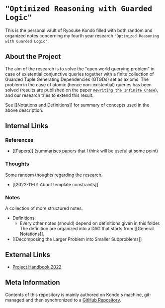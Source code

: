 # `"Optimized Reasoning with Guarded Logic"`

This is the personal vault of Ryosuke Kondo filled with both random and organized notes concerning my fourth year research `"Optimized Reasoning with Guarded Logic"`.

## About the Project

The aim of the research is to solve the "open world querying problem" in case of existential conjunctive queries together with a finite collection of Guarded Tuple Generating Dependencies (GTGDs) set as axioms. The problem in the case of atomic (hence non-existential) queries has been solved (results are published on the paper [`Rewriting the Infinite Chase`](https://krr-oxford.github.io/Guarded-saturation/files/p2537-benedikt-long.pdf)), and our research tries to extend this result.

See [[Notations and Definitions]] for summary of concepts used in the above description.

## Internal Links

### References

 - [[Papers]] (summarises papers that I think will be useful at some point)

### Thoughts

Some random thoughts regarding the research.

 - [[2022-11-01 About template constraints]]

### Notes

A collection of more structured notes.

 - Definitions:
	 - Every other notes (should) depend on definitions given in this folder. The definition are organized into a DAG that starts from [[General Notations]].
 - [[Decomposing the Larger Problem into Smaller Subproblems]]

## External Links

 - [Project Handbook 2022](https://www.cs.ox.ac.uk/teaching/courses/projects/handbook/Project%20Handbook%202022.pdf)

## Meta Information

Contents of this repository is mainly authored on Kondo's machine, git-managed and then synchronized to a [GitHub Repository](https://github.com/kory33/obsidian-vault--private--yr-2022-2023-personal-research-notes).
